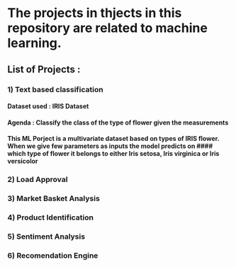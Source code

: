 # The projects in thjects in this repository are related to machine learning.

## List of Projects : 

### 1) Text based classification

#### Dataset used : IRIS Dataset
#### Agenda : Classify the class of the type of flower given the measurements
#### This ML Porject is a multivariate dataset based on types of IRIS flower. When we give few parameters as inputs the model predicts on #### which type of flower it belongs to either Iris setosa, Iris virginica or Iris versicolor


### 2) Load Approval
### 3) Market Basket Analysis
### 4) Product Identification
### 5) Sentiment Analysis
### 6) Recomendation Engine
